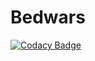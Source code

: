 # Bedwars
[![Codacy Badge](https://api.codacy.com/project/badge/Grade/65ca9808f22c40bc868ec8eb9501c2e7)](https://app.codacy.com/gh/ThatKingGuy/Bedwars?utm_source=github.com&utm_medium=referral&utm_content=ThatKingGuy/Bedwars&utm_campaign=Badge_Grade_Settings)